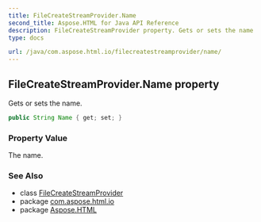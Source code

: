 ```yaml
---
title: FileCreateStreamProvider.Name
second_title: Aspose.HTML for Java API Reference
description: FileCreateStreamProvider property. Gets or sets the name
type: docs

url: /java/com.aspose.html.io/filecreatestreamprovider/name/
---
```

## FileCreateStreamProvider.Name property

Gets or sets the name.

```java
public String Name { get; set; }
```

### Property Value

The name.

### See Also

* class [FileCreateStreamProvider](../)
* package [com.aspose.html.io](../../../com.aspose.html.io/)
* package [Aspose.HTML](../../../)
